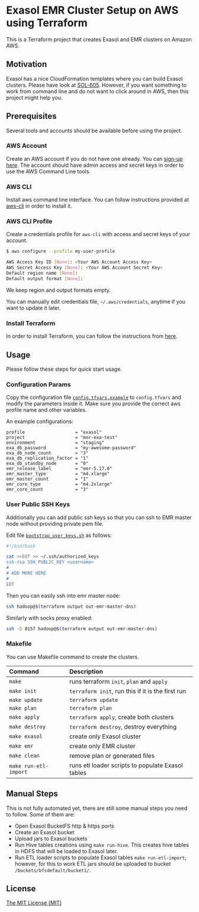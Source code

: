 # Exasol EMR Cluster Setup on AWS using Terraform

This is a Terraform project that creates Exasol and EMR clusters on Amazon AWS.

## Motivation

Exasol has a nice CloudFormation templates where you can build Exasol clusters.
Please have look at [SOL-605][sol-605]. However, if you want something to work
from command line and do not want to click around in AWS, then this project
might help you.

## Prerequisites

Several tools and accounts should be available before using the project.

### AWS Account

Create an AWS account if you do not have one already. You can [sign-up
here][aws-signup]. The account should have admin access and secret keys in order
to use the AWS Command Line tools.

### AWS CLI

Install aws command line interface. You can follow instructions provided at
[aws-cli][aws-cli] in order to install it.

### AWS CLI Profile

Create a credentials profile for `aws-cli` with access and secret keys of your
account.

```bash
$ aws configure --profile my-user-profile

AWS Access Key ID [None]: <Your AWS Account Access Key>
AWS Secret Access Key [None]: <Your AWS Account Secret Key>
Default region name [None]:
Default output format [None]:
```

We keep region and output formats empty.

You can manually edit credentials file, `~/.aws/credentials`, anytime if you
want to update it later.

### Install Terraform

In order to install Terraform, you can follow the instructions from
[here][terraform-install].

## Usage

Please follow these steps for quick start usage.

### Configuration Params

Copy the configuration file [`config.tfvars.example`](./config.tfvars.example)
to `config.tfvars` and modify the parameters inside it. Make sure you provide
the correct aws profile name and other variables.

An example configurations:

```hcl
profile                   = "exasol"
project                   = "mor-exa-test"
environment               = "staging"
exa_db_password           = "my-awesome-password"
exa_db_node_count         = "3"
exa_db_replication_factor = "1"
exa_db_standby_node       = "0"
emr_release_label         = "emr-5.17.0"
emr_master_type           = "m4.xlarge"
emr_master_count          = "1"
emr_core_type             = "m4.2xlarge"
emr_core_count            = "3"
```

### User Public SSH Keys

Additionally you can add public ssh keys so that you can ssh to EMR master node
without providing private pem file.

Edit file [`bootstrap_user_keys.sh`](./bootstrap_user_keys.sh) as follows:

```bash
#!/bin/bash

cat <<EOT >> ~/.ssh/authorized_keys
ssh-rsa SSH_PUBLIC_KEY <username>
#
# ADD MORE HERE
#
EOT
```

Then you can easily ssh into emr master node:

```bash
ssh hadoop@$(terraform output out-emr-master-dns)
```

Similarly with socks proxy enabled:

```bash
ssh -D 8157 hadoop@$(terraform output out-emr-master-dns)
```

### Makefile

You can use Makefile command to create the clusters.

| Command              | Description
|:---------------------|:-------------------------------------------------|
|`make`                |runs terraform `init`, `plan` and `apply`         |
|`make init`           |`terraform init`, run this if it is the first run |
|`make update`         |`terraform update`                                |
|`make plan`           |`terraform plan`                                  |
|`make apply`          |`terraform apply`, create both clusters           |
|`make destroy`        |`terraform destroy`, destroy everything           |
|`make exasol`         |create only Exasol cluster                        |
|`make emr`            |create only EMR cluster                           |
|`make clean`          |remove plan or generated files                    |
|`make run-etl-import` |runs etl loader scripts to populate Exasol tables |

## Manual Steps

This is not fully automated yet, there are still some manual steps you need to
follow. Some of them are:

- Open Exasol BucketFS http & https ports
- Create an Exasol bucket
- Upload jars to Exasol buckets
- Run Hive tables creations using `make run-hive`. This creates hive tables in
  HDFS that will be loaded to Exasol later.
- Run ETL loader scripts to populate Exasol tables `make run-etl-import`;
  however, for this to work ETL jars should be uploaded to bucket
  `/buckets/bfsdefault/bucket1/`.

## License

[The MIT License (MIT)](LICENSE.md)

[sol-605]: https://www.exasol.com/support/browse/SOL-605
[aws-signup]: https://aws.amazon.com/free
[aws-cli]: https://github.com/aws/aws-cli
[terraform-install]: https://www.terraform.io/downloads.html
